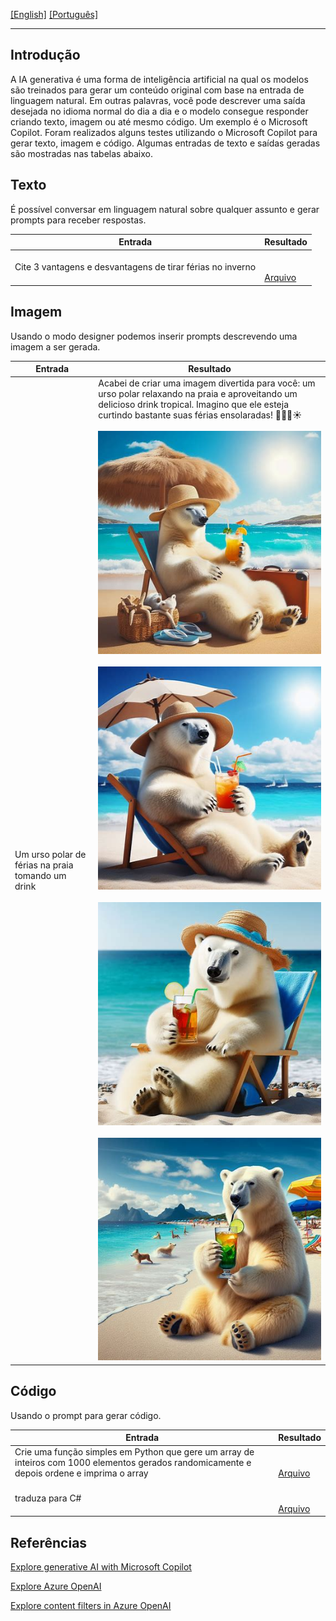[\[English\]](README.md) [\[Português\]](#Introdução)
_______________________________________________________________________________________________________________________________________
## Introdução
A IA generativa é uma forma de inteligência artificial na qual os modelos são treinados para gerar um conteúdo original com base na entrada de linguagem natural. Em outras palavras, você pode descrever uma saída desejada no idioma normal do dia a dia e o modelo consegue responder criando texto, imagem ou até mesmo código. Um exemplo é o Microsoft Copilot.
Foram realizados alguns testes utilizando o Microsoft Copilot para gerar texto, imagem e código. Algumas entradas de texto e saídas geradas são mostradas nas tabelas abaixo.

## Texto

É possível conversar em linguagem natural sobre qualquer assunto e gerar prompts para receber respostas.

| Entrada                                      | Resultado                                 | 
|---------------------------------------------|-----------------------------------------------|
| Cite 3 vantagens e desvantagens de tirar férias no inverno | <br><br>[Arquivo](Output/Output1.rtf) |

## Imagem

Usando o modo designer podemos inserir prompts descrevendo uma imagem a ser gerada.

| Entrada                                      | Resultado                                 | 
|---------------------------------------------|-----------------------------------------------|
| Um urso polar de férias na praia tomando um drink | Acabei de criar uma imagem divertida para você: um urso polar relaxando na praia e aproveitando um delicioso drink tropical. Imagino que ele esteja curtindo bastante suas férias ensolaradas! 🐻‍❄️🍹☀️<br><br> ![Image](Output/Output2.jpg)<br><br> ![Image](Output/Output3.jpg)<br><br> ![Image](Output/Output4.jpg)<br><br> ![Image](Output/Output5.jpg) | 

## Código

Usando o prompt para gerar código.

| Entrada                                      | Resultado                                 | 
|---------------------------------------------|-----------------------------------------------|
| Crie uma função simples em Python que gere um array de inteiros com 1000 elementos gerados randomicamente e depois ordene e imprima o array | <br><br>[Arquivo](Output/Output6.md) |
| traduza para C# | <br><br>[Arquivo](Output/Output7.md) |


## Referências

[Explore generative AI with Microsoft Copilot](https://microsoftlearning.github.io/mslearn-ai-fundamentals/Instructions/Labs/12-generative-ai.html)

[Explore Azure OpenAI](https://microsoftlearning.github.io/mslearn-ai-fundamentals/Instructions/Labs/13-azure-openai.html)

[Explore content filters in Azure OpenAI](https://microsoftlearning.github.io/mslearn-ai-fundamentals/Instructions/Labs/14-azure-openai-content-filters.html)
